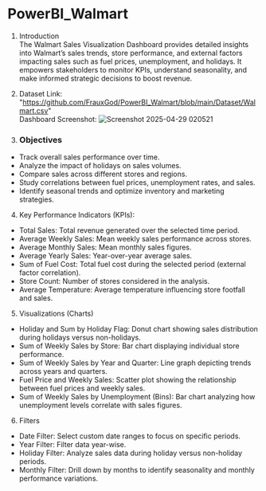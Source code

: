 # PowerBI_Walmart


1) Introduction <br />
The Walmart Sales Visualization Dashboard provides detailed insights into Walmart’s sales trends, store performance, and external factors impacting sales such as fuel prices, unemployment, and holidays. It empowers stakeholders to monitor KPIs, understand seasonality, and make informed strategic decisions to boost revenue.


2) Dataset Link: "https://github.com/FrauxGod/PowerBI_Walmart/blob/main/Dataset/Walmart.csv" <br />
   Dashboard Screenshot: ![Screenshot 2025-04-29 020521](https://github.com/user-attachments/assets/3e39b031-7e75-4f17-9c66-7af0fb2831b2)



3) ### Objectives ###
- Track overall sales performance over time.
- Analyze the impact of holidays on sales volumes.
- Compare sales across different stores and regions.
- Study correlations between fuel prices, unemployment rates, and sales.
- Identify seasonal trends and optimize inventory and marketing strategies.


4) Key Performance Indicators (KPIs):
- Total Sales: Total revenue generated over the selected time period.
- Average Weekly Sales: Mean weekly sales performance across stores.
- Average Monthly Sales: Mean monthly sales figures.
- Average Yearly Sales: Year-over-year average sales.
- Sum of Fuel Cost: Total fuel cost during the selected period (external factor correlation).
- Store Count: Number of stores considered in the analysis.
- Average Temperature: Average temperature influencing store footfall and sales.


5) Visualizations (Charts)
- Holiday and Sum by Holiday Flag: Donut chart showing sales distribution during holidays versus non-holidays.
- Sum of Weekly Sales by Store: Bar chart displaying individual store performance.
- Sum of Weekly Sales by Year and Quarter: Line graph depicting trends across years and quarters.
- Fuel Price and Weekly Sales: Scatter plot showing the relationship between fuel prices and weekly sales.
- Sum of Weekly Sales by Unemployment (Bins): Bar chart analyzing how unemployment levels correlate with sales figures.


6) Filters
- Date Filter: Select custom date ranges to focus on specific periods.
- Year Filter: Filter data year-wise.
- Holiday Filter: Analyze sales data during holiday versus non-holiday periods.
- Monthly Filter: Drill down by months to identify seasonality and monthly performance variations.



















